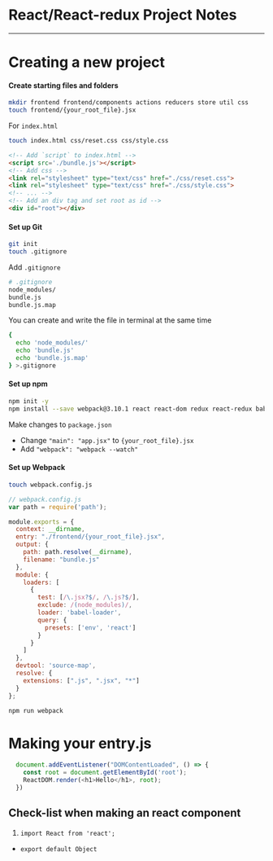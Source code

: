 # React/React-redux Project Notes

___

# Creating a new project

#### Create starting files and folders
  ```bash
  mkdir frontend frontend/components actions reducers store util css
  touch frontend/{your_root_file}.jsx
  ```
  For `index.html`
  ```bash
  touch index.html css/reset.css css/style.css
  ```
  ```html
  <!-- Add `script` to index.html -->
  <script src='./bundle.js'></script>
  <!-- Add css -->
  <link rel="stylesheet" type="text/css" href="./css/reset.css">
  <link rel="stylesheet" type="text/css" href="./css/style.css">
  <!-- ... -->
  <!-- Add an div tag and set root as id -->
  <div id="root"></div>
  ```

#### Set up Git
  ```bash
  git init
  touch .gitignore
  ```
  Add `.gitignore`
  ```bash
  # .gitignore
  node_modules/
  bundle.js
  bundle.js.map
  ```
  You can create and write the file in terminal at the same time
  ```bash
  {
    echo 'node_modules/'
    echo 'bundle.js'
    echo 'bundle.js.map'
  } >.gitignore
  ```
#### Set up npm
```bash
npm init -y
npm install --save webpack@3.10.1 react react-dom redux react-redux babel-core babel-loader babel-preset-react babel-preset-env babel-preset-es2015 redux-logger lodash
```
Make changes to `package.json`
* Change `"main": "app.jsx"` to `{your_root_file}.jsx`
* Add `"webpack": "webpack --watch"`

#### Set up Webpack
  ```bash
  touch webpack.config.js
  ```
  ```js
  // webpack.config.js
  var path = require('path');

  module.exports = {
    context: __dirname,
    entry: "./frontend/{your_root_file}.jsx",
    output: {
      path: path.resolve(__dirname),
      filename: "bundle.js"
    },
    module: {
      loaders: [
        {
          test: [/\.jsx?$/, /\.js?$/],
          exclude: /(node_modules)/,
          loader: 'babel-loader',
          query: {
            presets: ['env', 'react']
          }
        }
      ]
    },
    devtool: 'source-map',
    resolve: {
      extensions: [".js", ".jsx", "*"]
    }
  };
  ```
  ```bash
  npm run webpack
  ```

  # Making your entry.js

  ```js
    document.addEventListener("DOMContentLoaded", () => {
      const root = document.getElementById('root');
      ReactDOM.render(<h1>Hello</h1>, root);
    })
  ```

## Check-list when making an react component

1. `import React from 'react';`
- `export default Object`
